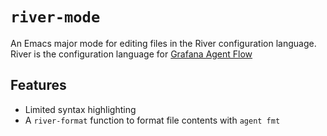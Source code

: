 # `river-mode`

An Emacs major mode for editing files in the River configuration language.
River is the configuration language for [Grafana Agent Flow](https://grafana.com/docs/agent/latest/flow/)

## Features

- Limited syntax highlighting
- A `river-format` function to format file contents with `agent fmt`
